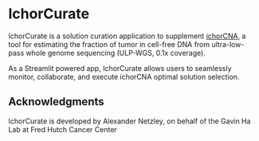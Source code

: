 # IchorCurate
IchorCurate is a solution curation application to supplement [ichorCNA](https://github.com/broadinstitute/ichorCNA), a tool for estimating the fraction of tumor in cell-free DNA from ultra-low-pass whole genome sequencing (ULP-WGS, 0.1x coverage).

As a Streamlit powered app, IchorCurate allows users to seamlessly monitor, collaborate, and execute ichorCNA optimal solution selection.

## Acknowledgments
IchorCurate is developed by Alexander Netzley, on behalf of the Gavin Ha Lab at Fred Hutch Cancer Center
